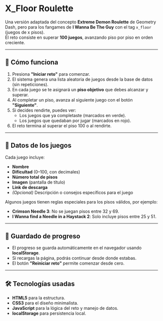 
# X_Floor Roulette

Una versión adaptada del concepto **Extreme Demon Roulette** de Geometry Dash, pero para los fangames de **I Wanna Be The Guy** con el tag `x_floor` (juegos de x pisos).  
El reto consiste en superar **100 juegos**, avanzando piso por piso en orden creciente.

---

## 🎯 Cómo funciona
1. Presiona **"Iniciar reto"** para comenzar.
2. El sistema genera una lista aleatoria de juegos desde la base de datos (sin repeticiones).
3. En cada juego se te asignará un **piso objetivo** que debes alcanzar y superar.
4. Al completar un piso, avanza al siguiente juego con el botón **"Siguiente"**.
5. Si decides rendirte, puedes ver:
   - Los juegos que ya completaste (marcados en verde).
   - Los juegos que quedaban por jugar (marcados en rojo).
6. El reto termina al superar el piso 100 o al rendirte.

---

## 📂 Datos de los juegos
Cada juego incluye:
- **Nombre**
- **Dificultad** (0–100, con decimales)
- **Número total de pisos**
- **Imagen** (pantalla de título)
- **Link de descarga**
- *(Opcional)* Descripción o consejos específicos para el juego

Algunos juegos tienen reglas especiales para los pisos válidos, por ejemplo:
- **Crimson Needle 3**: No se juegan pisos entre 32 y 69.
- **I Wanna find a Needle in a Haystack 2**: Solo incluye pisos entre 25 y 51.

---

## 💾 Guardado de progreso
- El progreso se guarda automáticamente en el navegador usando **localStorage**.
- Si recargas la página, podrás continuar desde donde estabas.
- El botón **"Reiniciar reto"** permite comenzar desde cero.

---

## 🛠️ Tecnologías usadas
- **HTML5** para la estructura.
- **CSS3** para el diseño minimalista.
- **JavaScript** para la lógica del reto y manejo de datos.
- **localStorage** para persistencia local.